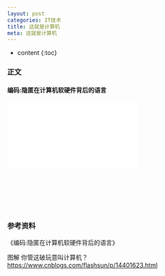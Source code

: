 ```yaml
---
layout: post
categories: IT技术
title: 这就是计算机
meta: 这就是计算机
---
```

* content
{:toc}

### 正文

#### 编码:隐匿在计算机软硬件背后的语言

![]({{site.baseurl}}/books/编码：隐匿在计算机软硬件背后的语言.pdf)

<br/><br/><br/><br/><br/>
### 参考资料

《编码:隐匿在计算机软硬件背后的语言》 

图解  你管这破玩意叫计算机？ <https://www.cnblogs.com/flashsun/p/14401623.html>

